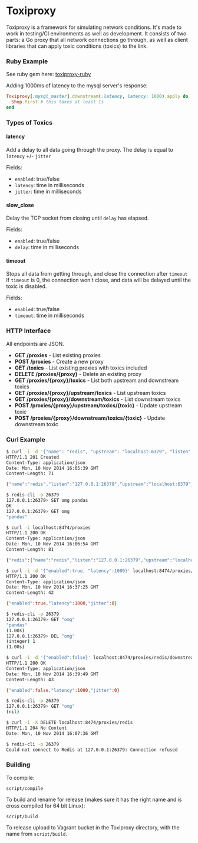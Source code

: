# Toxiproxy

Toxiproxy is a framework for simulating network conditions. It's made to work in
testing/CI environments as well as development. It consists of two parts: a Go
proxy that all network connections go through, as well as client libraries that
can apply toxic conditions (toxics) to the link.

### Ruby Example
See ruby gem here: [toxiproxy-ruby](https://github.com/Shopify/toxiproxy-ruby)

Adding 1000ms of latency to the mysql server's response:
```ruby
Toxiproxy[:mysql_master].downstream(:latency, latency: 1000).apply do
  Shop.first # this takes at least 1s
end
```

### Types of Toxics

#### latency

Add a delay to all data going through the proxy. The delay is equal to `latency` +/- `jitter`

Fields:
 - `enabled`: true/false
 - `latency`: time in milliseconds
 - `jitter`: time in milliseconds

#### slow_close

Delay the TCP socket from closing until `delay` has elapsed.

Fields:
 - `enabled`: true/false
 - `delay`: time in milliseconds

#### timeout

Stops all data from getting through, and close the connection after `timeout`
If `timeout` is 0, the connection won't close, and data will be delayed until the toxic is disabled.

Fields:
 - `enabled`: true/false
 - `timeout`: time in milliseconds

### HTTP Interface

All endpoints are JSON.

 - **GET /proxies** - List existing proxies
 - **POST /proxies** - Create a new proxy
 - **GET /toxics** - List existing proxies with toxics included
 - **DELETE /proxies/{proxy}** - Delete an existing proxy
 - **GET /proxies/{proxy}/toxics** - List both upstream and downstream toxics
 - **GET /proxies/{proxy}/upstream/toxics** - List upstream toxics
 - **GET /proxies/{proxy}/downstream/toxics** - List downstream toxics
 - **POST /proxies/{proxy}/upstream/toxics/{toxic}** - Update upstream toxic
 - **POST /proxies/{proxy}/downstream/toxics/{toxic}** - Update downstream toxic

### Curl Example
```bash
$ curl -i -d '{"name": "redis", "upstream": "localhost:6379", "listen": "localhost:26379"}' localhost:8474/proxies
HTTP/1.1 201 Created
Content-Type: application/json
Date: Mon, 10 Nov 2014 16:05:39 GMT
Content-Length: 71

{"name":"redis","listen":"127.0.0.1:26379","upstream":"localhost:6379"}
```
```bash
$ redis-cli -p 26379
127.0.0.1:26379> SET omg pandas
OK
127.0.0.1:26379> GET omg
"pandas"
```
```bash
$ curl -i localhost:8474/proxies
HTTP/1.1 200 OK
Content-Type: application/json
Date: Mon, 10 Nov 2014 16:06:54 GMT
Content-Length: 81

{"redis":{"name":"redis","listen":"127.0.0.1:26379","upstream":"localhost:6379"}}
```
```bash
$ curl -i -d '{"enabled":true, "latency":1000}' localhost:8474/proxies/redis/downstream/toxics/latency
HTTP/1.1 200 OK
Content-Type: application/json
Date: Mon, 10 Nov 2014 16:37:25 GMT
Content-Length: 42

{"enabled":true,"latency":1000,"jitter":0}
```
```bash
$ redis-cli -p 26379
127.0.0.1:26379> GET "omg"
"pandas"
(1.00s)
127.0.0.1:26379> DEL "omg"
(integer) 1
(1.00s)
```
```bash
$ curl -i -d '{"enabled":false}' localhost:8474/proxies/redis/downstream/toxics/latency
HTTP/1.1 200 OK
Content-Type: application/json
Date: Mon, 10 Nov 2014 16:39:49 GMT
Content-Length: 43

{"enabled":false,"latency":1000,"jitter":0}
```
```bash
$ redis-cli -p 26379
127.0.0.1:26379> GET "omg"
(nil)
```
```bash
$ curl -i -X DELETE localhost:8474/proxies/redis
HTTP/1.1 204 No Content
Date: Mon, 10 Nov 2014 16:07:36 GMT
```
```bash
$ redis-cli -p 26379
Could not connect to Redis at 127.0.0.1:26379: Connection refused
```

### Building

To compile:

`script/compile`

To build and rename for release (makes sure it has the right name and is cross
compiled for 64 bit Linux):

`script/build`

To release upload to Vagrant bucket in the Toxiproxy directory, with the name
from `script/build`.
